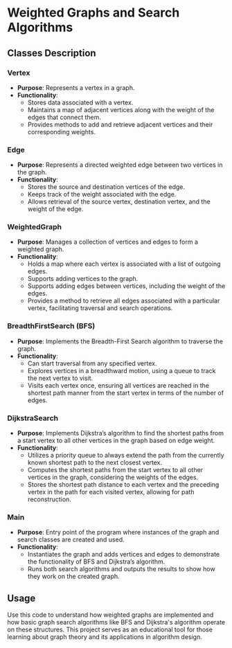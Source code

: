 # Weighted Graphs and Search Algorithms

## Classes Description

### Vertex
- **Purpose**: Represents a vertex in a graph.
- **Functionality**:
  - Stores data associated with a vertex.
  - Maintains a map of adjacent vertices along with the weight of the edges that connect them.
  - Provides methods to add and retrieve adjacent vertices and their corresponding weights.

### Edge
- **Purpose**: Represents a directed weighted edge between two vertices in the graph.
- **Functionality**:
  - Stores the source and destination vertices of the edge.
  - Keeps track of the weight associated with the edge.
  - Allows retrieval of the source vertex, destination vertex, and the weight of the edge.

### WeightedGraph
- **Purpose**: Manages a collection of vertices and edges to form a weighted graph.
- **Functionality**:
  - Holds a map where each vertex is associated with a list of outgoing edges.
  - Supports adding vertices to the graph.
  - Supports adding edges between vertices, including the weight of the edges.
  - Provides a method to retrieve all edges associated with a particular vertex, facilitating traversal and search operations.

### BreadthFirstSearch (BFS)
- **Purpose**: Implements the Breadth-First Search algorithm to traverse the graph.
- **Functionality**:
  - Can start traversal from any specified vertex.
  - Explores vertices in a breadthward motion, using a queue to track the next vertex to visit.
  - Visits each vertex once, ensuring all vertices are reached in the shortest path manner from the start vertex in terms of the number of edges.

### DijkstraSearch
- **Purpose**: Implements Dijkstra’s algorithm to find the shortest paths from a start vertex to all other vertices in the graph based on edge weight.
- **Functionality**:
  - Utilizes a priority queue to always extend the path from the currently known shortest path to the next closest vertex.
  - Computes the shortest paths from the start vertex to all other vertices in the graph, considering the weights of the edges.
  - Stores the shortest path distance to each vertex and the preceding vertex in the path for each visited vertex, allowing for path reconstruction.

### Main
- **Purpose**: Entry point of the program where instances of the graph and search classes are created and used.
- **Functionality**:
  - Instantiates the graph and adds vertices and edges to demonstrate the functionality of BFS and Dijkstra’s algorithm.
  - Runs both search algorithms and outputs the results to show how they work on the created graph.

## Usage
Use this code to understand how weighted graphs are implemented and how basic graph search algorithms like BFS and Dijkstra's algorithm operate on these structures. This project serves as an educational tool for those learning about graph theory and its applications in algorithm design.

